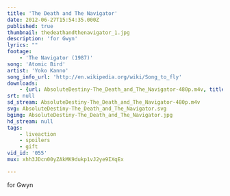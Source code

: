```yaml
---
title: 'The Death and The Navigator'
date: 2012-06-27T15:54:35.000Z
published: true
thumbnail: thedeathandthenavigator_1.jpg
description: 'for Gwyn'
lyrics: ""
footage:
    - 'The Navigator (1987)'
song: 'Atomic Bird'
artist: 'Yoko Kanno'
song_info_url: 'http://en.wikipedia.org/wiki/Song_to_fly'
downloads:
    - {url: AbsoluteDestiny-The_Death_and_The_Navigator-480p.m4v, title: '480p mp4', width: 848, height: 480, mimetype: video/mp4}
srt: null
sd_stream: AbsoluteDestiny-The_Death_and_The_Navigator-480p.m4v
svg: AbsoluteDestiny-The_Death_and_The_Navigator.svg
bgimg: AbsoluteDestiny-The_Death_and_The_Navigator.jpg
hd_stream: null
tags:
    - liveaction
    - spoilers
    - gift
vid_id: '055'
mux: xhh3JDcn00yZAkMK9dukp1vJ2ye9IXqEx

---
```

for Gwyn